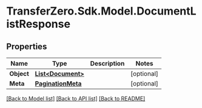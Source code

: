 
# TransferZero.Sdk.Model.DocumentListResponse

## Properties

Name | Type | Description | Notes
------------ | ------------- | ------------- | -------------
**Object** | [**List&lt;Document&gt;**](Document.md) |  | [optional] 
**Meta** | [**PaginationMeta**](PaginationMeta.md) |  | [optional] 

[[Back to Model list]](../README.md#documentation-for-models)
[[Back to API list]](../README.md#documentation-for-api-endpoints)
[[Back to README]](../README.md)

